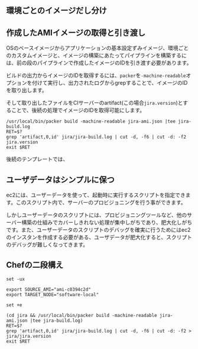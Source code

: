 




## 環境ごとのイメージだし分け

## 作成したAMIイメージの取得と引き渡し

OSのベースイメージからアプリケーションの基本設定ずみイメージ、環境ごとのカスタムイメージと、イメージの構築にあたってパイプラインを構築するには、前の段のパイプラインで作成したイメージのIDを引き渡す必要があります。

ビルドの出力からイメージのIDを取得するには、`packer`を`-machine-readable`オプションを付けて実行し、出力されたログからgrepすることで、イメージのIDを取り出します。

そして取り出したファイルをCIサーバーのartifact(この場合`jira.version`)とすることで、後続の処理でイメージのIDを取得可能にします。

```
/usr/local/bin/packer build -machine-readable jira-ami.json |tee jira-build.log
RET=$?
grep 'artifact,0,id' jira/jira-build.log | cut -d, -f6 | cut -d: -f2 jira.version
exit $RET
```

後続のテンプレートでは、


## ユーザデータはシンプルに保つ

ec2には、ユーザーデータを使って、起動時に実行するスクリプトを指定できます。このスクリプト内で、サーバーのプロビジョニングを行う事ができます。

しかしユーザーデータのスクリプトには、プロビジョニングツールなど、他のサーバー構築の仕組みでカバーしきれない処理が集中しがちであり、肥大化しがちです。また、ユーザーデータのスクリプトのデバッグを確実に行うためにはec2のインスタンを作成する必要がある、ユーザデータが肥大化すると、スクリプトのデバッグが難しくなってきます。

## Chefの二段構え

```
set -ux

export SOURCE_AMI="ami-c0394c2d"
export TARGET_NODE="software-local"

set +e

(cd jira && /usr/local/bin/packer build -machine-readable jira-ami.json |tee jira-build.log)
RET=$?
grep 'artifact,0,id' jira/jira-build.log | cut -d, -f6 | cut -d: -f2 > jira/jira.version
exit $RET
```

